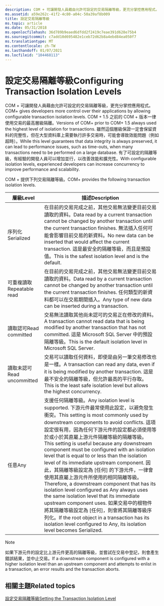 ```yaml
---
description: COM + 可讓開發人員藉由允許可設定的交易隔離等級，更充分掌控應用程式。
ms.assetid: a59e262c-41f2-4c80-a04c-50a39af8b009
title: 設定交易隔離等級
ms.topic: article
ms.date: 05/31/2018
ms.openlocfilehash: 36d789b9eaed6dfdd2f2419c7eae391d628e75b4
ms.sourcegitcommit: c7add10d695482e1ceb72d62b8a4ebd84ea050f7
ms.translationtype: MT
ms.contentlocale: zh-TW
ms.lasthandoff: 01/07/2021
ms.locfileid: "104468113"
---
```

# <a name="configuring-transaction-isolation-levels"></a><span data-ttu-id="54345-103">設定交易隔離等級</span><span class="sxs-lookup"><span data-stu-id="54345-103">Configuring Transaction Isolation Levels</span></span>

<span data-ttu-id="54345-104">COM + 可讓開發人員藉由允許可設定的交易隔離等級，更充分掌控應用程式。</span><span class="sxs-lookup"><span data-stu-id="54345-104">COM+ gives developers more control over their applications by allowing configurable transaction isolation levels.</span></span> <span data-ttu-id="54345-105">COM + 1.5 之前的 COM + 版本一律使用交易的最高層級隔離。</span><span class="sxs-lookup"><span data-stu-id="54345-105">Versions of COM+ prior to COM+ 1.5 always used the highest level of isolation for transactions.</span></span> <span data-ttu-id="54345-106">雖然這個層級保證一定會保留資料的完整性，但在大型資料庫上需要執行許多交易時，可能會導致效能問題（例如超時）。</span><span class="sxs-lookup"><span data-stu-id="54345-106">While this level guarantees that data integrity is always preserved, it can lead to performance issues, such as time-outs, when many transactions need to be performed on a large database.</span></span> <span data-ttu-id="54345-107">有了可設定的隔離等級，有經驗的開發人員可以增加並行，以改善效能和擴充性。</span><span class="sxs-lookup"><span data-stu-id="54345-107">With configurable isolation levels, experienced developers can increase concurrency to improve performance and scalability.</span></span>

<span data-ttu-id="54345-108">COM + 提供下列交易隔離等級。</span><span class="sxs-lookup"><span data-stu-id="54345-108">COM+ provides the following transaction isolation levels.</span></span>



| <span data-ttu-id="54345-109">層級</span><span class="sxs-lookup"><span data-stu-id="54345-109">Level</span></span>            | <span data-ttu-id="54345-110">描述</span><span class="sxs-lookup"><span data-stu-id="54345-110">Description</span></span>                                                                                                                                                                                                                                                                                                                                                                                                                                                                                                                                                                                          |
|------------------|------------------------------------------------------------------------------------------------------------------------------------------------------------------------------------------------------------------------------------------------------------------------------------------------------------------------------------------------------------------------------------------------------------------------------------------------------------------------------------------------------------------------------------------------------------------------------------------------------|
| <span data-ttu-id="54345-111">序列化</span><span class="sxs-lookup"><span data-stu-id="54345-111">Serialized</span></span>       | <span data-ttu-id="54345-112">在目前的交易完成之前，其他交易無法變更目前交易讀取的資料。</span><span class="sxs-lookup"><span data-stu-id="54345-112">Data read by a current transaction cannot be changed by another transaction until the current transaction finishes.</span></span> <span data-ttu-id="54345-113">無法插入任何可能會影響目前交易的新資料。</span><span class="sxs-lookup"><span data-stu-id="54345-113">No new data can be inserted that would affect the current transaction.</span></span> <span data-ttu-id="54345-114">這是最安全的隔離等級，而且是預設值。</span><span class="sxs-lookup"><span data-stu-id="54345-114">This is the safest isolation level and is the default.</span></span>                                                                                                                                                                                                                                                                                                                                                    |
| <span data-ttu-id="54345-115">可重複讀取</span><span class="sxs-lookup"><span data-stu-id="54345-115">Repeatable read</span></span>  | <span data-ttu-id="54345-116">在目前的交易完成之前，其他交易無法變更目前交易讀取的資料。</span><span class="sxs-lookup"><span data-stu-id="54345-116">Data read by a current transaction cannot be changed by another transaction until the current transaction finishes.</span></span> <span data-ttu-id="54345-117">任何類型的新資料都可以在交易期間插入。</span><span class="sxs-lookup"><span data-stu-id="54345-117">Any type of new data can be inserted during a transaction.</span></span>                                                                                                                                                                                                                                                                                                                                                                                                                       |
| <span data-ttu-id="54345-118">讀取認可</span><span class="sxs-lookup"><span data-stu-id="54345-118">Read committed</span></span>   | <span data-ttu-id="54345-119">交易無法讀取其他尚未認可的交易正在修改的資料。</span><span class="sxs-lookup"><span data-stu-id="54345-119">A transaction cannot read data that is being modified by another transaction that has not committed.</span></span> <span data-ttu-id="54345-120">這是 Microsoft SQL Server 中的預設隔離等級。</span><span class="sxs-lookup"><span data-stu-id="54345-120">This is the default isolation level in Microsoft SQL Server.</span></span>                                                                                                                                                                                                                                                                                                                                                                                                                                    |
| <span data-ttu-id="54345-121">讀取未認可</span><span class="sxs-lookup"><span data-stu-id="54345-121">Read uncommitted</span></span> | <span data-ttu-id="54345-122">交易可以讀取任何資料，即使是由另一筆交易修改也是一樣。</span><span class="sxs-lookup"><span data-stu-id="54345-122">A transaction can read any data, even if it is being modified by another transaction.</span></span> <span data-ttu-id="54345-123">這是最不安全的隔離等級，但允許最高的平行存取。</span><span class="sxs-lookup"><span data-stu-id="54345-123">This is the least safe isolation level but allows the highest concurrency.</span></span>                                                                                                                                                                                                                                                                                                                                                                                                                                     |
| <span data-ttu-id="54345-124">任意</span><span class="sxs-lookup"><span data-stu-id="54345-124">Any</span></span>              | <span data-ttu-id="54345-125">支援任何隔離等級。</span><span class="sxs-lookup"><span data-stu-id="54345-125">Any isolation level is supported.</span></span> <span data-ttu-id="54345-126">下游元件最常使用此設定，以避免發生衝突。</span><span class="sxs-lookup"><span data-stu-id="54345-126">This setting is most commonly used by downstream components to avoid conflicts.</span></span> <span data-ttu-id="54345-127">這項設定很有用，因為任何下游元件的設定都必須使用等於或小於其直屬上游元件隔離等級的隔離等級。</span><span class="sxs-lookup"><span data-stu-id="54345-127">This setting is useful because any downstream component must be configured with an isolation level that is equal to or less than the isolation level of its immediate upstream component.</span></span> <span data-ttu-id="54345-128">因此，其隔離等級設定為 [任何] 的下游元件，一律會使用其直屬上游元件所使用的相同隔離等級。</span><span class="sxs-lookup"><span data-stu-id="54345-128">Therefore, a downstream component that has its isolation level configured as Any always uses the same isolation level that its immediate upstream component uses.</span></span> <span data-ttu-id="54345-129">如果交易中的根物件將其隔離等級設定為 [任何]，則會將其隔離等級序列化。</span><span class="sxs-lookup"><span data-stu-id="54345-129">If the root object in a transaction has its isolation level configured to Any, its isolation level becomes Serialized.</span></span> |



 

> [!Note]  
> <span data-ttu-id="54345-130">如果下游元件的設定比上游元件更高的隔離等級，並嘗試在交易中登記，則會產生錯誤結果，並中止交易。</span><span class="sxs-lookup"><span data-stu-id="54345-130">If a downstream component is configured with a higher isolation level than an upstream component and attempts to enlist in a transaction, an error results and the transaction aborts.</span></span>

 

## <a name="related-topics"></a><span data-ttu-id="54345-131">相關主題</span><span class="sxs-lookup"><span data-stu-id="54345-131">Related topics</span></span>

<dl> <dt>

[<span data-ttu-id="54345-132">設定交易隔離等級</span><span class="sxs-lookup"><span data-stu-id="54345-132">Setting the Transaction Isolation Level</span></span>](setting-the-transaction-isolation-level.md)
</dt> </dl>

 

 



